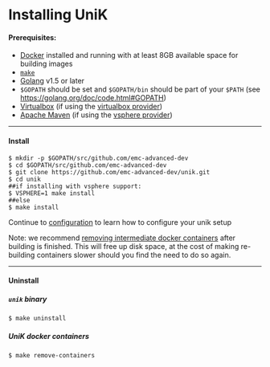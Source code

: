 # Installing UniK


#### Prerequisites:
- [Docker](http://www.docker.com/) installed and running with at least 8GB available space for building images
- [`make`](https://www.gnu.org/software/make/)
- [Golang](https://golang.org/) v1.5 or later
- `$GOPATH` should be set and `$GOPATH/bin` should be part of your `$PATH` (see https://golang.org/doc/code.html#GOPATH)
- [Virtualbox](https://www.virtualbox.org/) (if using the [virtualbox provider](providers/virtualbox.md))
- [Apache Maven](https://maven.apache.org/) (if using the [vsphere provider](providers/vsphere.md))

---
#### Install
```
$ mkdir -p $GOPATH/src/github.com/emc-advanced-dev
$ cd $GOPATH/src/github.com/emc-advanced-dev
$ git clone https://github.com/emc-advanced-dev/unik.git
$ cd unik
##if installing with vsphere support:
$ VSPHERE=1 make install
##else
$ make install
```
Continue to [configuration](configure.md) to learn how to configure your unik setup

Note: we recommend [removing intermediate docker containers](http://jimhoskins.com/2013/07/27/remove-untagged-docker-images.html) after building is finished. This will free up disk space, at the cost of making re-building containers slower should you find the need to do so again.

---
#### Uninstall

##### `unik` binary
```
$ make uninstall
```

##### UniK docker containers
```
$ make remove-containers
```
